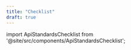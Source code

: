 ```yaml
---
title: "Checklist"
draft: true
---
```


import ApiStandardsChecklist from '@site/src/components/ApiStandardsChecklist';

<ApiStandardsChecklist />